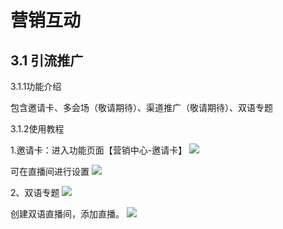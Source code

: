 # 营销互动

## 3.1 引流推广

3.1.1功能介绍

包含邀请卡、多会场（敬请期待）、渠道推广（敬请期待）、双语专题

3.1.2使用教程

1.邀请卡：进入功能页面【营销中心-邀请卡】
![](https://github.com/jdcloudcom/cn/blob/cn-Real-Time-Communication/image/Real-Time-Communicat/token%E7%AE%A1%E7%90%86-1.png)

可在直播间进行设置
![](https://github.com/jdcloudcom/cn/blob/cn-Real-Time-Communication/image/Real-Time-Communicat/token%E7%AE%A1%E7%90%86-1.png)

2、双语专题
![](https://github.com/jdcloudcom/cn/blob/cn-Real-Time-Communication/image/Real-Time-Communicat/token%E7%AE%A1%E7%90%86-1.png)

创建双语直播间，添加直播。
![](https://github.com/jdcloudcom/cn/blob/cn-Real-Time-Communication/image/Real-Time-Communicat/token%E7%AE%A1%E7%90%86-1.png)
























